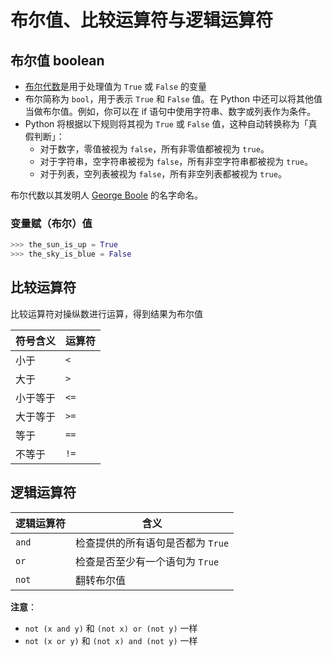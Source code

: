 # 布尔值、比较运算符与逻辑运算符
## 布尔值 boolean
* [布尔代数](https://en.wikipedia.org/wiki/Boolean_algebra)是用于处理值为 `True` 或 `False` 的变量
* 布尔简称为 `bool`，用于表示 `True` 和 `False` 值。在 Python 中还可以将其他值当做布尔值。例如，你可以在 if 语句中使用字符串、数字或列表作为条件。
* Python 将根据以下规则将其视为 `True` 或 `False` 值，这种自动转换称为「真假判断」：
    * 对于数字，零值被视为 `false`，所有非零值都被视为 `true`。
    * 对于字符串，空字符串被视为 `false`，所有非空字符串都被视为 `true`。
    * 对于列表，空列表被视为 `false`，所有非空列表都被视为 `true`。

布尔代数以其发明人 [George Boole](https://en.wikipedia.org/wiki/George_Boole) 的名字命名。
### 变量赋（布尔）值

```python
>>> the_sun_is_up = True
>>> the_sky_is_blue = False
```
## 比较运算符
比较运算符对操纵数进行运算，得到结果为布尔值

| 符号含义 | 运算符 |
| ------- | ----- |
| 小于     | `<`   |
| 大于     | `>`   |
| 小于等于 | `<=`  |
| 大于等于 | `>=`  |
| 等于     | `==`  |
| 不等于   | `!=`  |
## 逻辑运算符

| 逻辑运算符 | 含义 |
| --- | --- |
| `and` | 检查提供的所有语句是否都为 `True` |
| `or` | 检查是否至少有一个语句为 `True` |
| `not` | 翻转布尔值 |

**注意**：
* `not (x and y)` 和 `(not x) or (not y)` 一样
* `not (x or y)` 和 `(not x) and (not y)` 一样